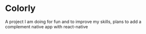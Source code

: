 # Colorly
A project I am doing for fun and to improve my skills, plans to add a complement native app with react-native
